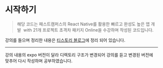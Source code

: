 # 시작하기
>
> 해당 코드는 패스트캠퍼스의 React Native를 활용한 빠르고 완성도 높은 앱 개발  with 21개 프로젝트 초격차 패키지 Online을 수강하며 작성된 코드입니다.

강의를 들으며 정리한 내용은 [티스토리 블로그](https://mikang-luv.tistory.com/)에 정리 되어 있습니다.

------

강의 내용의 expo 버전이 달라 디렉토리 구조가 변경되어 강의를 듣고 변경된 버전에 맞추어 다시 작성하며 공부하였습니다.

